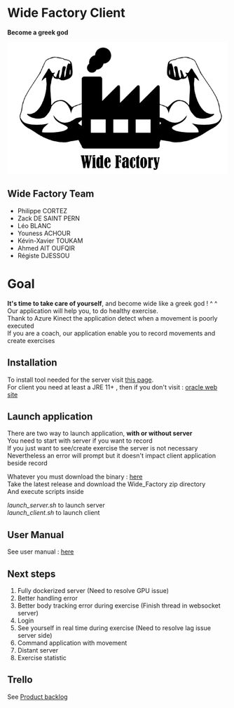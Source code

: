 # Wide Factory Client

**Become a greek god**

![Logo Wide Factory](.github/logo.png)

## Wide Factory Team
* Philippe CORTEZ
* Zack DE SAINT PERN
* Léo BLANC
* Youness ACHOUR
* Kévin-Xavier TOUKAM
* Ahmed AIT OUFQIR
* Régiste DJESSOU


# Goal 
**It's time to take care of yourself**, and become wide like a greek god ! ^ ^  
Our application will help you, to do healthy exercise.  
Thank to Azure Kinect the application detect when a movement is poorly executed  
If you are a coach, our application enable you to record movements and create exercises  


## Installation

To install tool needed for the server visit <a href=https://github.com/Philippe-CORTEZ/Wide_Factory_Serveur_Local/blob/develop/installation/installation_procedure.md>this page</a>.  
For client you need at least a JRE 11+ , then if you don't visit : <a href=https://docs.oracle.com/goldengate/1212/gg-winux/GDRAD/java.htm#BGBFJHAB> oracle web site </a>  


## Launch application

There are two way to launch application, **with or without server**  
You need to start with server if you want to record  
If you just want to see/create exercise the server is not necessary  
Nevertheless an error will prompt but it doesn't impact client application beside record    


Whatever you must download the binary : <a href=https://github.com/Philippe-CORTEZ/Wide_Factory_Client/releases>here</a>  
Take the latest release and download the Wide_Factory zip directory  
And execute scripts inside  

*launch_server.sh* to launch server  
*launch_client.sh* to launch client


## User Manual

See user manual : <a href=https://github.com/Philippe-CORTEZ/Wide_Factory_Client/blob/develop/manuel_utilisateur.pdf>here</a>    


## Next steps

1. Fully dockerized server (Need to resolve GPU issue)
2. Better handling error
3. Better body tracking error during exercise (Finish thread in websocket server)
4. Login
5. See yourself in real time during exercise (Need to resolve lag issue server side)
6. Command application with movement
7. Distant server
8. Exercise statistic


## Trello
See <a href="https://trello.com/invite/b/uda7JHcf/9abdeb457a95c56048c30d9d8544ddd8/product-backlog">Product backlog</a>  
